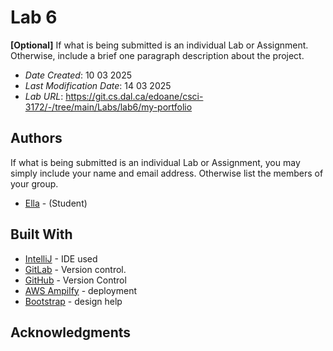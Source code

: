 # Lab 6

**[Optional]** If what is being submitted is an individual Lab or Assignment. Otherwise, include a brief one paragraph description about the project.

* *Date Created*: 10 03 2025
* *Last Modification Date*: 14 03 2025
* *Lab URL*: https://git.cs.dal.ca/edoane/csci-3172/-/tree/main/Labs/lab6/my-portfolio


## Authors

If what is being submitted is an individual Lab or Assignment, you may simply include your name and email address. Otherwise list the members of your group.

* [Ella](el675125@dal.ca) - (Student)



## Built With

<!--- Provide a list of the frameworks used to build this application, your list should include the name of the framework used, the url where the framework is available for download and what the framework was used for, see the example below --->

* [IntelliJ](https://www.jetbrains.com/idea/) - IDE used
* [GitLab](https://git.cs.dal.ca/edoane) - Version control.
* [GitHub](https://github.com/elladoane/lab6) - Version Control
* [AWS Ampilfy](https://aws) - deployment
* [Bootstrap](https://getbootstrap.com/) - design help

## Acknowledgments



